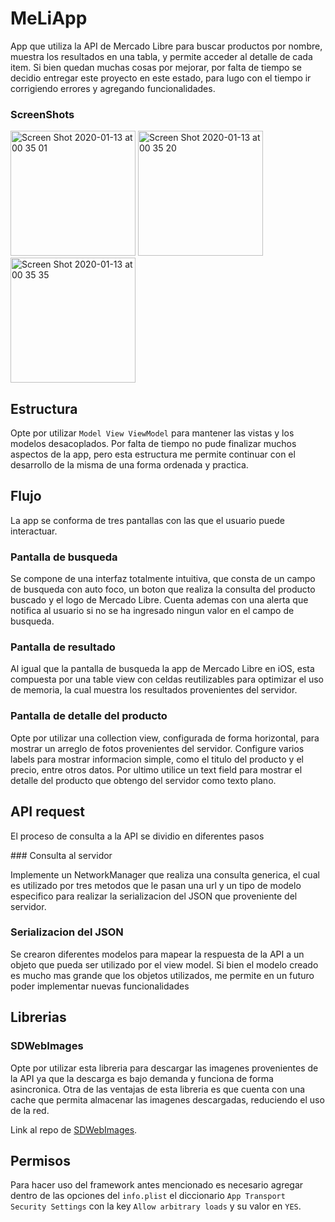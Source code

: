 # MeLiApp

App que utiliza la API de Mercado Libre para buscar productos por nombre, 
muestra los resultados en una tabla, y permite acceder al detalle de cada item.
Si bien quedan muchas cosas por mejorar, por falta de tiempo se decidio entregar este proyecto en este estado, para lugo con el tiempo ir corrigiendo errores y agregando funcionalidades.

### ScreenShots
<img width="200" alt="Screen Shot 2020-01-13 at 00 35 01" src="https://user-images.githubusercontent.com/30415736/72232096-c33e5080-359d-11ea-80cd-26eb5b181f16.png">            <img width="200" alt="Screen Shot 2020-01-13 at 00 35 20" src="https://user-images.githubusercontent.com/30415736/72232100-c76a6e00-359d-11ea-8bef-af5769242da7.png">           <img width="200" alt="Screen Shot 2020-01-13 at 00 35 35" src="https://user-images.githubusercontent.com/30415736/72232104-cafdf500-359d-11ea-8960-7632be1b388a.png">


## Estructura

Opte por utilizar `Model View ViewModel` para mantener las vistas y los modelos desacoplados. 
Por falta de tiempo no pude finalizar muchos aspectos de la app, pero esta estructura me permite continuar  con el desarrollo de la misma de una forma ordenada y practica.

## Flujo

La app se conforma de tres pantallas con las que el usuario puede interactuar.

### Pantalla de busqueda

Se compone de una interfaz totalmente intuitiva, que consta de un campo de busqueda con auto foco, un boton que realiza la consulta del producto buscado y el logo de Mercado Libre.
Cuenta ademas con una alerta que notifica al usuario si no se ha ingresado ningun valor en el campo de busqueda.

### Pantalla de resultado

Al igual que la pantalla de busqueda la app de Mercado Libre en iOS, esta compuesta por una table view con celdas reutilizables para optimizar el uso de memoria, la cual muestra los resultados provenientes del servidor.

### Pantalla de detalle del producto

Opte por utilizar una collection view, configurada de forma horizontal, para mostrar un arreglo de fotos provenientes del servidor.
Configure varios labels para mostrar informacion simple, como el titulo del producto y el precio, entre otros datos.
Por ultimo utilice un text field para mostrar el detalle del producto que obtengo del servidor como texto plano.

## API request

El proceso de consulta a la API se dividio en diferentes pasos

### Consulta al servidor

Implemente un NetworkManager que realiza una consulta generica, el cual es utilizado por tres metodos que le pasan una url y un tipo de modelo especifico para realizar la serializacion del JSON que proveniente del servidor.

### Serializacion del JSON

Se crearon diferentes modelos para mapear la respuesta de la API a un objeto que pueda ser utilizado por el view model.
Si bien el modelo creado es mucho mas grande que los objetos utilizados, me permite en un futuro poder implementar nuevas funcionalidades 

## Librerias

### SDWebImages

Opte por utilizar esta libreria para descargar las imagenes provenientes de la API ya que la descarga es bajo demanda y funciona de forma asincronica. 
Otra de las ventajas de esta libreria es que cuenta con una cache que permita almacenar las imagenes descargadas, reduciendo el uso de la red.

Link al repo de [SDWebImages](https://github.com/%/SDWebImage).

## Permisos 
Para hacer uso del framework antes mencionado es necesario agregar dentro de las opciones del `info.plist` el diccionario `App Transport Security Settings` con la key `Allow arbitrary loads` y su valor en `YES`.

